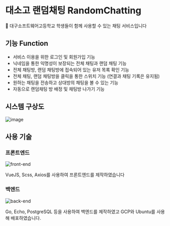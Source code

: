 # 대소고 랜덤채팅 RandomChatting 

💬 대구소프트웨어고등학교 학생들이 함께 사용할 수 있는 채팅 서비스입니다

## 기능 Function
- 서비스 이용을 위한 로그인 및 회원가입 기능 
- 닉네임을 통한 익명성이 보장되는 전체 채팅과 랜덤 채팅 기능 
- 전체 채팅방, 랜덤 채팅방에 접속되어 있는 유저 목록 확인 기능
- 전체 채팅, 랜덤 채팅방을 클릭을 통한 스위치 기능 (연결과 채팅 기록은 유지됨)
- 원하는 채팅을 전송하고 상대방의 채팅을 볼 수 있는 기능
- 자동으로 랜덤채팅 방 배정 및 채팅방 나가기 기능 

## 시스템 구상도

![image](https://user-images.githubusercontent.com/52072077/97800503-0676c680-1c79-11eb-9156-7c5c303a30d5.png)

## 사용 기술

### 프론트엔드
![front-end](https://user-images.githubusercontent.com/52072077/97800589-c6fcaa00-1c79-11eb-8295-9b0450432e3a.png)

VueJS, Scss, Axios를 사용하여 프론트엔드를 제작하였습니다

### 백엔드

![back-end](https://user-images.githubusercontent.com/52072077/97800688-a1bc6b80-1c7a-11eb-8946-20e0e87b9c4b.png)

Go, Echo, PostgreSQL 등을 사용하여 백엔드를 제작하였고 GCP와 Ubuntu를 사용해 배포하였습니다.